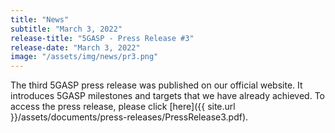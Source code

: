 ```yaml
---
title: "News"
subtitle: "March 3, 2022"
release-title: "5GASP - Press Release #3"
release-date: "March 3, 2022"
image: "/assets/img/news/pr3.png"
---
```


The third 5GASP press release was published on our official website. It introduces 5GASP milestones and targets that we have already achieved. To access the press release, please click [here]({{ site.url }}/assets/documents/press-releases/PressRelease3.pdf).
